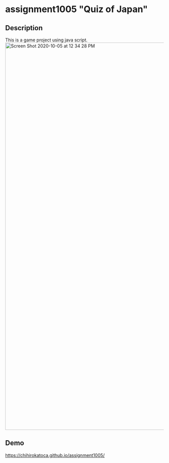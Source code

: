 # assignment1005 "Quiz of Japan"

## Description
This is a game project using java script.
<img width="1230" alt="Screen Shot 2020-10-05 at 12 34 28 PM" src="https://user-images.githubusercontent.com/64046048/95123645-1e553c00-0707-11eb-821a-3232dcd238af.png">


## Demo
https://chihirokatoca.github.io/assignment1005/
